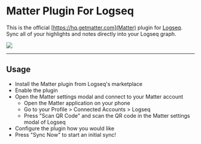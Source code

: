 # Matter Plugin For Logseq

This is the official [https://hq.getmatter.com](Matter) plugin for
[Logseq](https://logseq.com/). Sync all of your highlights and notes directly
into your Logseq graph.

![](assets/demo.gif)

---

## Usage
* Install the Matter plugin from Logseq's marketplace
* Enable the plugin
* Open the Matter settings modal and connect to your Matter account
  * Open the Matter application on your phone
  * Go to your Profile > Connected Accounts > Logseq
  * Press "Scan QR Code" and scan the QR code in the Matter settings modal of Logseq
* Configure the plugin how you would like
* Press "Sync Now" to start an initial sync!